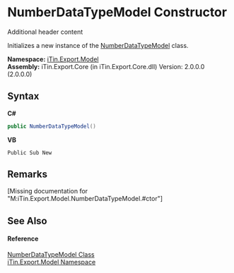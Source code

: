 # NumberDataTypeModel Constructor 
Additional header content 

Initializes a new instance of the <a href="T_iTin_Export_Model_NumberDataTypeModel">NumberDataTypeModel</a> class.

**Namespace:**&nbsp;<a href="N_iTin_Export_Model">iTin.Export.Model</a><br />**Assembly:**&nbsp;iTin.Export.Core (in iTin.Export.Core.dll) Version: 2.0.0.0 (2.0.0.0)

## Syntax

**C#**<br />
``` C#
public NumberDataTypeModel()
```

**VB**<br />
``` VB
Public Sub New
```


## Remarks
\[Missing <remarks> documentation for "M:iTin.Export.Model.NumberDataTypeModel.#ctor"\]

## See Also


#### Reference
<a href="T_iTin_Export_Model_NumberDataTypeModel">NumberDataTypeModel Class</a><br /><a href="N_iTin_Export_Model">iTin.Export.Model Namespace</a><br />